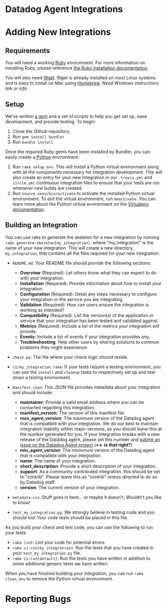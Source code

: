 # Datadog Agent Integrations

# Adding New Integrations

## Requirements

You will need a working [Ruby](https://www.ruby-lang.org) environment. For more information on installing Ruby, please reference [the Ruby installation documentation](https://www.ruby-lang.org/en/documentation/installation/).

You will also need [Wget](https://www.gnu.org/software/wget/). Wget is already installed on most Linux systems and is easy to install on Mac using [Homebrew](http://brew.sh/). *Need Windows instructions link or info*.

## Setup

We've written [a gem](https://rubygems.org/gems/datadog-sdk-testing) and a set of scripts to help you get set up, ease development, and provide testing. To begin:

1. Clone the Github repository
2. Run `gem install bundler`
3. Run `bundle install`

Once the required Ruby gems have been installed by Bundler, you can easily create a [Python](https://www.python.org/) environment:

1. Run `rake setup_env`. This will install a Python virtual environment along with all the components necessary for integration development. This will also create an entry for your new integration in our `.travis.yml` and `circle.yml` continuous integration files to ensure that your tests are run whenever new builds are created.
2. Run `source venv/bin/activate` to activate the installed Python virtual environment. To exit the virtual environment, run `deactivate`. You can learn more about the Python virtual environment on the [Virtualenv documentation](https://virtualenv.pypa.io/en/stable/).

## Building an Integration

You can use rake to generate the skeleton for a new integration by running `rake generate:skeleton[my_integration]`, where "my_integration" is the name of your new integration. This will create a new directory, `my_integration`, that contains all the files required for your new integration:


- `README.md`: Your README file should provide the following sections:
    - **Overview** (Required): Let others know what they can expect to do with your integration.
    - **Installation** (Required): Provide information about how to install your integration.
    - **Configuration** (Required): Detail any steps necessary to configure your integration or the service you are integrating.
    - **Validation** (Required): How can users ensure the integration is working as intended?
    - **Compatibility** (Required): List the version(s) of the application or service that your integration has been tested and validated against.
    - **Metrics** (Required): Include a list of the metrics your integration will provide.
    - **Events**: Include a list of events if your integration provides any.
    - **Troubleshooting**: Help other users by sharing solutions to common problems they might experience.

- `check.py`: The file where your check logic should reside.

- `ci/my_integration.rake`: If your tests require a testing environment, you can use the `install` and `cleanup` tasks to respectively set up and tear down a testing environment.

- `manifest.json`: This JSON file provides metadata about your integration and should include:
    - **maintainer**: Provide a valid email address where you can be contacted regarding this integration.
    - **manifest_version**: The version of this manifest file.
    - **max_agent_version**: The maximum version of the Datadog agent that is compatible with your integration. We do our best to maintain integration stability within major versions, so you should leave this at the number generated for you. If your integration breaks with a new release of the Datadog agent, please set this number and [submit an issue on the Datadog Agent project](https://github.com/DataDog/dd-agent/blob/master/CONTRIBUTING.md#submitting-issues) (**<<- is that right?**)
    - **min_agent_version**: The mininmum version of the Datadog agent that is compatible with your integration.
    - **name**: The name of your integration.
    - **short_description**: Provide a short description of your integration.
    - **support**: As a community contributed integration, this should be set to "contrib". Please leave this as "contrib" unless directed to do so by Datadog staff.
    - **version**: The current version of your integration.

- `metadata.csv`: Stuff goes in here... or maybe it doesn't. Wouldn't you like to know!

- `test_my_integration.py`: We strongly believe in testing code and you should too! Your code tests should be placed in this file.

As you build your check and test code, you can use the following to run your tests:

- `rake lint`: Lint your code for potential errors
- `rake ci:run[my_integration]`: Run the tests that you have created in your `test_my_integration.py` file.
- `rake ci:run[default]`: Run the tests you have written in addition to some additional generic tests we have written.

When you have finished building your integration, you can run `rake clean_env` to remove the Python virtual environment.

# Reporting Bugs



